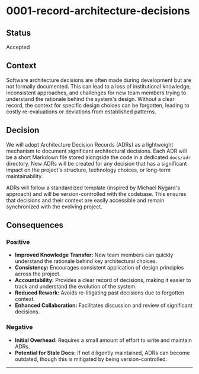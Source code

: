 # 0001-record-architecture-decisions

## Status

Accepted

## Context

Software architecture decisions are often made during development but are not formally documented. This can lead to a loss of institutional knowledge, inconsistent approaches, and challenges for new team members trying to understand the rationale behind the system's design. Without a clear record, the context for specific design choices can be forgotten, leading to costly re-evaluations or deviations from established patterns.

## Decision

We will adopt Architecture Decision Records (ADRs) as a lightweight mechanism to document significant architectural decisions. Each ADR will be a short Markdown file stored alongside the code in a dedicated `docs/adr` directory. New ADRs will be created for any decision that has a significant impact on the project's structure, technology choices, or long-term maintainability.

ADRs will follow a standardized template (inspired by Michael Nygard's approach) and will be version-controlled with the codebase. This ensures that decisions and their context are easily accessible and remain synchronized with the evolving project.

## Consequences

### Positive

* **Improved Knowledge Transfer:** New team members can quickly understand the rationale behind key architectural choices.
* **Consistency:** Encourages consistent application of design principles across the project.
* **Accountability:** Provides a clear record of decisions, making it easier to track and understand the evolution of the system.
* **Reduced Rework:** Avoids re-litigating past decisions due to forgotten context.
* **Enhanced Collaboration:** Facilitates discussion and review of significant decisions.

### Negative

* **Initial Overhead:** Requires a small amount of effort to write and maintain ADRs.
* **Potential for Stale Docs:** If not diligently maintained, ADRs can become outdated, though this is mitigated by being version-controlled.

---
